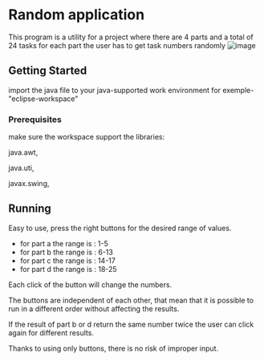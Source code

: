 # Random application

This program is a utility for a project where there are 4 parts and a total of 24 tasks for each part the user has to get task numbers randomly
![image](https://user-images.githubusercontent.com/79862052/153236207-d0829c52-cc59-4caa-9020-06d809644ad9.png)

## Getting Started

import the java file to your java-supported work environment 
for exemple- "eclipse-workspace"


### Prerequisites

make sure the workspace support the libraries: 

java.awt,

java.uti,

javax.swing,



## Running 

Easy to use, press the right buttons for the desired range of values.

* for part a the range is : 1-5
* for part b the range is : 6-13
* for part c the range is : 14-17
* for part d the range is : 18-25

Each click of the button will change the numbers.

The buttons are independent of each other, that mean that it is possible to run in a different order without affecting the results.

If the result of part b or d return the same number twice the user can click again for different results.

Thanks to using only buttons, there is no risk of improper input.







